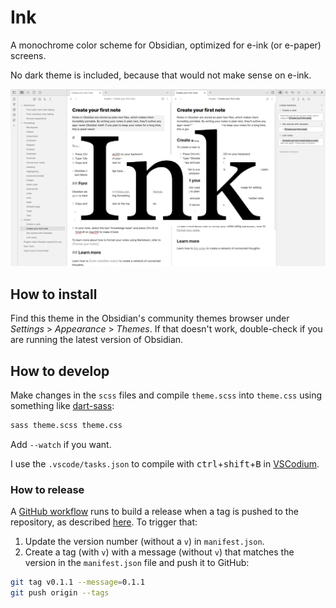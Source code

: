# Ink

A monochrome color scheme for Obsidian, optimized for e-ink (or e-paper) screens.

No dark theme is included, because that would not make sense on e-ink.

![Screenshot of the Ink theme in Obsidian](./screenshot.png)

## How to install

Find this theme in the Obsidian's community themes browser under _Settings_ > _Appearance_ > _Themes_. If that doesn't work, double-check if you are running the latest version of Obsidian.

## How to develop

Make changes in the `scss` files and compile `theme.scss` into `theme.css` using something like [dart-sass](https://sass-lang.com/dart-sass/):

```sh
sass theme.scss theme.css
```

Add `--watch` if you want.

I use the `.vscode/tasks.json` to compile with <kbd>ctrl</kbd>+<kbd>shift</kbd>+<kbd>B</kbd> in [VSCodium](https://github.com/VSCodium/vscodium#readme).

### How to release

A [GitHub workflow](https://docs.github.com/en/actions/writing-workflows/about-workflows) runs to build a release when a tag is pushed to the repository, as described [here](https://docs.obsidian.md/Themes/App+themes/Release+your+theme+with+GitHub+Actions). To trigger that:

1. Update the version number (without a `v`) in `manifest.json`.
2. Create a tag (with `v`) with a message (without `v`) that matches the version in the `manifest.json` file and push it to GitHub:

```sh
git tag v0.1.1 --message=0.1.1
git push origin --tags
```
